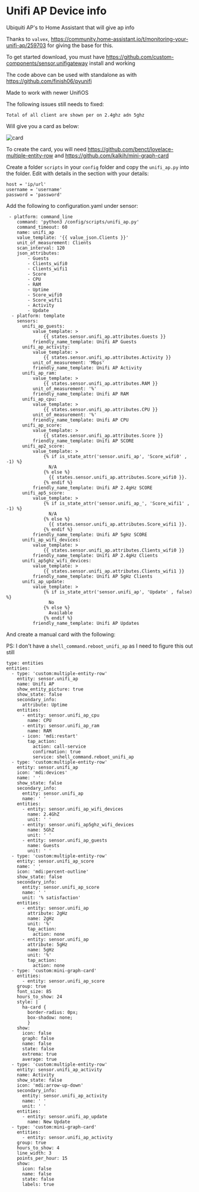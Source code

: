 # Unifi AP Device info
Ubiquiti AP's to Home Assistant that will give ap info

Thanks to `valvex`, https://community.home-assistant.io/t/monitoring-your-unifi-ap/259703 for giving the base for this.

To get started download, you must have https://github.com/custom-components/sensor.unifigateway install and working

The code above can be used with standalone as with https://github.com/finish06/pyunifi

Made to work with newer UnifiOS

The following issues still needs to fixed:

```
Total of all client are shown per on 2.4ghz adn 5ghz
```

Will give you a card as below:

![card](https://github.com/w1tw0lf/Unifi-AP-Device-info/blob/main/images/unif_ap_info.png)

To create the card, you will need https://github.com/benct/lovelace-multiple-entity-row and https://github.com/kalkih/mini-graph-card

Create a folder `scripts` in your `config` folder and copy the `unifi_ap.py` into the folder. Edit with details in the section with your details:

```
host = 'ip/url'
username = 'username'
password = 'password'
```

Add the following to configuration.yaml under sensor:

```
 - platform: command_line
    command: 'python3 /config/scripts/unifi_ap.py'
    command_timeout: 60
    name: unifi_ap
    value_template: '{{ value_json.Clients }}'
    unit_of_measurement: Clients
    scan_interval: 120
    json_attributes:
        - Guests
        - Clients_wifi0
        - Clients_wifi1
        - Score  
        - CPU
        - RAM
        - Uptime
        - Score_wifi0
        - Score_wifi1
        - Activity
        - Update
  - platform: template
    sensors:  
      unifi_ap_guests:
          value_template: >
              {{ states.sensor.unifi_ap.attributes.Guests }}
          friendly_name_template: Unifi AP Guests    
      unifi_ap_activity:
          value_template: >
              {{ states.sensor.unifi_ap.attributes.Activity }}
          unit_of_measurement: 'Mbps'
          friendly_name_template: Unifi AP Activity      
      unifi_ap_ram:
          value_template: >
              {{ states.sensor.unifi_ap.attributes.RAM }}
          unit_of_measurement: '%'
          friendly_name_template: Unifi AP RAM    
      unifi_ap_cpu:
          value_template: >
              {{ states.sensor.unifi_ap.attributes.CPU }}
          unit_of_measurement: '%'
          friendly_name_template: Unifi AP CPU
      unifi_ap_score:
          value_template: >
              {{ states.sensor.unifi_ap.attributes.Score }}
          friendly_name_template: Unifi AP SCORE
      unifi_ap2_score:
          value_template: >
              {% if is_state_attr('sensor.unifi_ap', 'Score_wifi0' , -1) %}
                N/A
              {% else %}
                {{ states.sensor.unifi_ap.attributes.Score_wifi0 }}.
              {% endif %}
          friendly_name_template: Unifi AP 2.4gHz SCORE
      unifi_ap5_score:
          value_template: >
              {% if is_state_attr('sensor.unifi_ap_', 'Score_wifi1' , -1) %}
                N/A
              {% else %}
                {{ states.sensor.unifi_ap.attributes.Score_wifi1 }}.
              {% endif %}
          friendly_name_template: Unifi AP 5gHz SCORE
      unifi_ap_wifi_devices:
          value_template: >
              {{ states.sensor.unifi_ap.attributes.Clients_wifi0 }}
          friendly_name_template: Unifi AP 2.4gHz Clients
      unifi_ap5ghz_wifi_devices:
          value_template: >
              {{ states.sensor.unifi_ap.attributes.Clients_wifi1 }}
          friendly_name_template: Unifi AP 5gHz Clients
      unifi_ap_update:
          value_template: >
              {% if is_state_attr('sensor.unifi_ap', 'Update' , false) %}
                No
              {% else %}
                Available
              {% endif %}
          friendly_name_template: Unifi AP Updates          
```

And create a manual card with the following:

PS: I don't have a `shell_command.reboot_unifi_ap` as I need to figure this out still

```
type: entities
entities:
  - type: 'custom:multiple-entity-row'
    entity: sensor.unifi_ap
    name: Unifi AP
    show_entity_picture: true
    show_state: false
    secondary_info:
      attribute: Uptime
    entities:
      - entity: sensor.unifi_ap_cpu
        name: CPU
      - entity: sensor.unifi_ap_ram
        name: RAM
      - icon: 'mdi:restart'
        tap_action:
          action: call-service
          confirmation: true
          service: shell_command.reboot_unifi_ap
  - type: 'custom:multiple-entity-row'
    entity: sensor.unifi_ap
    icon: 'mdi:devices'
    name: ' '
    show_state: false
    secondary_info:
      entity: sensor.unifi_ap
      name: ' '
    entities:
      - entity: sensor.unifi_ap_wifi_devices
        name: 2.4GhZ
        unit: ' '
      - entity: sensor.unifi_ap5ghz_wifi_devices
        name: 5GhZ
        unit: ' '
      - entity: sensor.unifi_ap_guests
        name: Guests
        unit: ' '
  - type: 'custom:multiple-entity-row'
    entity: sensor.unifi_ap_score
    name: ' '
    icon: 'mdi:percent-outline'
    show_state: false
    secondary_info:
      entity: sensor.unifi_ap_score
      name: ' '
      unit: '% satisfaction'
    entities:
      - entity: sensor.unifi_ap
        attribute: 2gHz
        name: 2gHz
        unit: '%'
        tap_action:
          action: none
      - entity: sensor.unifi_ap
        attribute: 5gHz
        name: 5gHz
        unit: '%'
        tap_action:
          action: none
  - type: 'custom:mini-graph-card'
    entities:
      - entity: sensor.unifi_ap_score
    group: true
    font_size: 85
    hours_to_show: 24
    style: |
      ha-card {
        border-radius: 0px;
        box-shadow: none;
        } 
    show:
      icon: false
      graph: false
      name: false
      state: false
      extrema: true
      average: true
  - type: 'custom:multiple-entity-row'
    entity: sensor.unifi_ap_activity
    name: Activity
    show_state: false
    icon: 'mdi:arrow-up-down'
    secondary_info:
      entity: sensor.unifi_ap_activity
      name: ' '
      unit: ' '
    entities:
      - entity: sensor.unifi_ap_update
        name: New Update
  - type: 'custom:mini-graph-card'
    entities:
      - entity: sensor.unifi_ap_activity
    group: true
    hours_to_show: 4
    line_width: 3
    points_per_hour: 15
    show:
      icon: false
      name: false
      state: false
      labels: true
```
